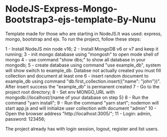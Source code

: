 # NodeJS-Express-Mongo-Bootstrap3-ejs-template-By-Nunu
Template made for those who are starting in NodeJS.It was used: express, mongo, bootstrap and ejs. To run the project, follow these steps: 

1 - Install NodeJS min node v16; 
2 - Install MongoDB v6 or v7 and keep it running;
3 - init mongo database using "mongosh" to open mode shell of mongo
4 - use command "show dbs;" to show all database in your mongodb;
5 - create database using command "use example_db", system will show switch to example_db. Databse not actually created you must fill collection and document at least one
6 - insert random document to example_db using command "db.first_collection.insert({"name": "john"})". After insert success the "example_db" is permanent created
7 - Go to the project root directory;
8 - Set env MONGO_URL with mongodb://localhost/{name of your database on step 5}
8 - Run the command "yarn install";
9 - Run the command "yarn start"; nodemon will start app.js and will initialize user collection with document "admin"
10 - Open the browser address "http://localhost:3005/"; 
11 - Login: admin, password: 123456;  

The project already has with login session, logout, register and list users.
